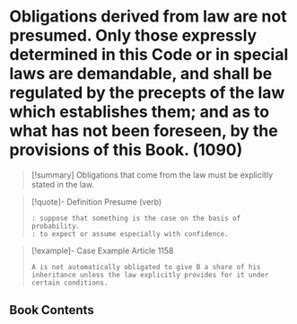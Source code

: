# Obligations derived from law are not presumed. Only those expressly determined in this Code or in special laws are demandable, and shall be regulated by the precepts of the law which establishes them; and as to what has not been foreseen, by the provisions of this Book. (1090)

> [!summary] Obligations that come from the law must be explicitly stated in the law.

> [!quote]- Definition
> Presume (verb)
> ```
> : suppose that something is the case on the basis of probability.
> : to expect or assume especially with confidence.
> ```

> [!example]-  Case Example
> Article 1158
> ```
> A is not automatically obligated to give B a share of his inheritance unless the law explicitly provides for it under certain conditions.
> ```

## Book Contents
